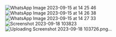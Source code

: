 


![WhatsApp Image 2023-09-15 at 14 25 46](https://github.com/monraybowles/ShoppingList-Razor/assets/20695653/6e265268-d082-4fd5-b957-109c10bbe8f3)
![WhatsApp Image 2023-09-15 at 14 26 38](https://github.com/monraybowles/ShoppingList-Razor/assets/20695653/c6e9a2c9-1a68-4071-84ce-098afa5dd082)
![WhatsApp Image 2023-09-15 at 14 27 33](https://github.com/monraybowles/ShoppingList-Razor/assets/20695653/316936b9-a2b2-4aaa-9f6b-053f458351ac)
![Screenshot 2023-09-18 103823](https://github.com/monraybowles/ShoppingList-Razor/assets/20695653/6d383eea-b322-4120-a97b-b5363392f9e6)
![Uploading Screenshot 2023-09-18 103726.png…]()
